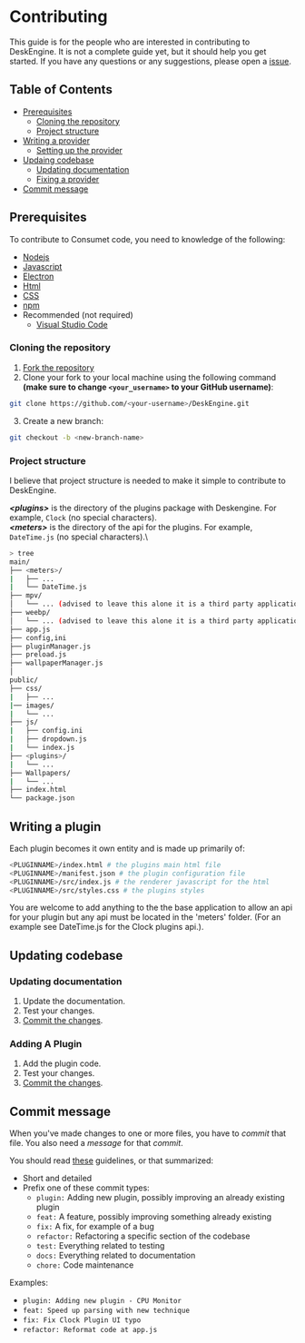 <h1>Contributing</h1>

This guide is for the people who are interested in contributing to DeskEngine. It is not a complete guide yet, but it should help you get started. If you have any questions or any suggestions, please open a [issue](#).

<h2>Table of Contents</h2>

- [Prerequisites](#prerequisites)
  - [Cloning the repository](#cloning-the-repository)
  - [Project structure](#project-structure)
- [Writing a provider](#writing-a-provider)
    - [Setting up the provider](#setting-up-the-provider)
- [Updaing codebase](#updaing-codebase)
  - [Updating documentation](#updating-documentation)
  - [Fixing a provider](#fixing-a-provider)
- [Commit message](#commit-message)


## Prerequisites
To contribute to Consumet code, you need to knowledge of the following:
   - [Nodejs](https://nodejs.org/)
   - [Javascript](https://www.javascript.com/)
   - [Electron](https://www.electronjs.org/)
   - [Html](https://html.com/)
   - [CSS](https://www.w3.org/Style/CSS/Overview.en.html)
   - [npm](https://www.npmjs.com/)
   - Recommended (not required)
       - [Visual Studio Code](https://code.visualstudio.com/)

### Cloning the repository
1. [Fork the repository](https://github.com/Inside4ndroid/DeskEngine/fork)
2. Clone your fork to your local machine using the following command **(make sure to change `<your_username>` to your GitHub username)**:
```sh
git clone https://github.com/<your-username>/DeskEngine.git
```
3. Create a new branch:
```sh
git checkout -b <new-branch-name>
```

### Project structure
I believe that project structure is needed to make it simple to contribute to DeskEngine.

***\<plugins>*** is the directory of the plugins package with Deskengine. For example, `Clock` (no special characters).\
***\<meters>*** is the directory of the api for the plugins. For example, `DateTime.js` (no special characters).\

```sh
> tree
main/
├── <meters>/
|   ├── ...
|   └── DateTime.js
├── mpv/
│   └── ... (advised to leave this alone it is a third party application for setting wallpapers)
├── weebp/
│   └── ... (advised to leave this alone it is a third party application for setting wallpapers)
├── app.js
├── config,ini
├── pluginManager.js
├── preload.js
├── wallpaperManager.js
│
public/
├── css/
|   ├── ...
|── images/
|   └── ...
├── js/
|   ├── config.ini
|   ├── dropdown.js
|   └── index.js
├── <plugins>/
|   └── ...
├── Wallpapers/
|   └── ...
├── index.html
└── package.json
```

## Writing a plugin
Each plugin becomes it own entity and is made up primarily of:
```sh
<PLUGINNAME>/index.html # the plugins main html file
<PLUGINNAME>/manifest.json # the plugin configuration file
<PLUGINNAME>/src/index.js # the renderer javascript for the html
<PLUGINNAME>/src/styles.css # the plugins styles
```
You are welcome to add anything to the the base application to allow an api for your plugin but any api must be located in the 'meters' folder. (For an example see DateTime.js for the Clock plugins api.).

## Updating codebase
### Updating documentation
1. Update the documentation.
2. Test your changes.
3. [Commit the changes](#commit-message).

### Adding A Plugin
1. Add the plugin code.
2. Test your changes.
3. [Commit the changes](#commit-message).

## Commit message
When you've made changes to one or more files, you have to *commit* that file. You also need a
*message* for that *commit*.

You should read [these](https://www.freecodecamp.org/news/writing-good-commit-messages-a-practical-guide/) guidelines, or that summarized:

- Short and detailed
- Prefix one of these commit types:
   - `plugin:` Adding new plugin, possibly improving an already existing plugin
   - `feat:` A feature, possibly improving something already existing
   - `fix:` A fix, for example of a bug
   - `refactor:` Refactoring a specific section of the codebase
   - `test:` Everything related to testing
   - `docs:` Everything related to documentation
   - `chore:` Code maintenance

Examples:
 - `plugin: Adding new plugin - CPU Monitor`
 - `feat: Speed up parsing with new technique`
 - `fix: Fix Clock Plugin UI typo`
 - `refactor: Reformat code at app.js`